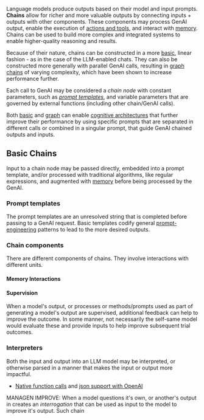Language models produce outputs based on their model and input prompts. **Chains** allow for richer and more valuable outputs by connecting inputs + outputs with other components. These components may process GenAI output, enable the execution of [actions and tools](./actions_and_tools.md), and interact with [memory](./memory.md). Chains can be used to build more complex and integrated systems to enable higher-quality reasoning and results.

Because of their nature, chains can be constructed in a more [basic](#basic-chains), linear fashion - as in the case of the LLM-enabled chats. They can also be constructed more generally with parallel GenAI calls, resulting in [graph chains](#graph-chains) of varying complexity, which have been shown to increase performance further. 

Each call to GenAI may be considered a _chain node_ with constant parameters, such as [_prompt templates_](#prompt-templates), and variable parameters that are governed by external functions (including other chain/GenAI calls). 

Both [basic](#basic-chains) and [graph](#graph-chain) can enable [cognitive architectures](cognitive_architecture.md) that further improve their performance by using specific prompts that are separated in different calls or combined in a singular prompt, that guide GenAI chained outputs and inputs. 

## Basic Chains

Input to a chain node may be passed directly, embedded into a prompt template, and/or processed with traditional algorithms, like regular expressions, and augmented with [memory](./memory.md) before being processed by the GenAI. 

### Prompt templates

The prompt templates are an unresolved string that is completed before passing to a GenAI request.  Basic templates codify general [prompt-engineering](../prompting/index.md) patterns to lead to the more desired outputs.


### Chain components

There are different components of chains. They involve interactions with different units. 

#### Memory Interactions

#### Supervision
When a model's output, or processes or methods/prompts used as part of generating a model's output are supervised, additional feedback can help to improve the outcome. In some manner, not necessarily the self-same model would evaluate these and provide inputs to help improve subsequent trial outcomes. 


### Interpreters 

Both the input and output into an LLM model may be interpreted, or otherwise parsed in a manner that makes the input or output more impactful. 

- [Native function calls](https://github.com/openai/openai-cookbook/blob/main/examples/How_to_call_functions_with_chat_models.ipynb) and [json support with OpenAI](https://yonom.substack.com/p/native-json-output-from-gpt-4) 



MANAGEN IMPROVE:
When a model questions it's own, or another's output in creates an _interrogation_ that can be used as input to the model to improve it's output. Such chain 



